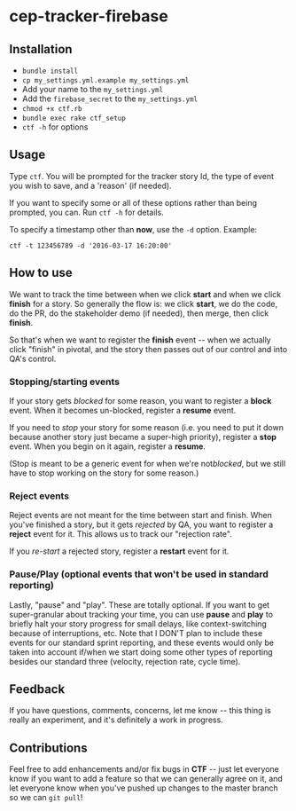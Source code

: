 # cep-tracker-firebase

## Installation
* `bundle install`
* `cp my_settings.yml.example my_settings.yml`
* Add your name to the `my_settings.yml`
* Add the `firebase_secret` to the `my_settings.yml`
* `chmod +x ctf.rb`
* `bundle exec rake ctf_setup`
* `ctf -h` for options

## Usage
Type `ctf`. You will be prompted for the tracker story Id, the type of
event you wish to save, and a 'reason' (if needed).

If you want to specify some or all of these options rather than being
prompted, you can. Run `ctf -h` for details.

To specify a timestamp other than __now__, use the `-d` option. Example:

`ctf -t 123456789 -d '2016-03-17 16:20:00'`

## How to use
We want to track the time between when we click __start__ and when we click __finish__ for a story. So generally the flow is: we click __start__, we do the code, do the PR, do the stakeholder demo (if needed), then merge, then click __finish__.

So that's when we want to register the __finish__ event -- when we actually click "finish" in pivotal, and the story then passes out of our control and into QA's control.

### Stopping/starting events
If your story gets ​_blocked_​ for some reason, you want to register a __block__ event. When it becomes un-blocked, register a __resume__ event.

If you need to ​_stop_​ your story for some reason (i.e. you need to put it down because another story just became a super-high priority), register a __stop__ event. When you begin on it again, register a __resume__.

(Stop is meant to be a generic event for when we're not ​_blocked_​, but we still have to stop working on the story for some reason.)

### Reject events
Reject events are not meant for the time between start and finish. When you've finished a story, but it gets _rejected_ by QA, you want to register a __reject__ event for it. This allows us to track our "rejection rate".

If you _re-start_ a rejected story, register a __restart__ event for it.

### Pause/Play (optional events that won't be used in standard reporting)
Lastly, "pause" and "play". These are totally optional. If you want to get super-granular about tracking your time, you can use __pause__ and __play__ to briefly halt your story progress for small delays, like context-switching because of interruptions, etc. Note that I DON'T plan to include these events for our standard sprint reporting, and these events would only be taken into account if/when we start doing some other types of reporting besides our standard three (velocity, rejection rate, cycle time).

## Feedback
If you have questions, comments, concerns, let me know -- this thing is really an experiment, and it's definitely a work in progress.

## Contributions 
Feel free to add enhancements and/or fix bugs in __CTF__ -- just let everyone know if you want to add a feature so that we can generally agree on it, and let everyone know when you've pushed up changes to the master branch so we can `git pull`!

